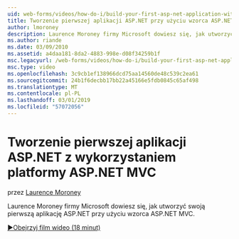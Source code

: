 ```yaml
---
uid: web-forms/videos/how-do-i/build-your-first-asp-net-application-with-asp-net-mvc
title: Tworzenie pierwszej aplikacji ASP.NET przy użyciu wzorca ASP.NET MVC | Dokumentacja firmy Microsoft
author: lmoroney
description: Laurence Moroney firmy Microsoft dowiesz się, jak utworzyć swoją pierwszą aplikację ASP.NET przy użyciu wzorca ASP.NET MVC.
ms.author: riande
ms.date: 03/09/2010
ms.assetid: a4daa181-8da2-4883-998e-d08f34259b1f
msc.legacyurl: /web-forms/videos/how-do-i/build-your-first-asp-net-application-with-asp-net-mvc
msc.type: video
ms.openlocfilehash: 3c9cb1ef138966dcd75aa14560de48c539c2ea61
ms.sourcegitcommit: 24b1f6decbb17bb22a45166e5fdb0845c65af498
ms.translationtype: MT
ms.contentlocale: pl-PL
ms.lasthandoff: 03/01/2019
ms.locfileid: "57072056"
---
```

<a name="build-your-first-aspnet-application-with-aspnet-mvc"></a>Tworzenie pierwszej aplikacji ASP.NET z wykorzystaniem platformy ASP.NET MVC
====================
przez [Laurence Moroney](https://github.com/lmoroney)

Laurence Moroney firmy Microsoft dowiesz się, jak utworzyć swoją pierwszą aplikację ASP.NET przy użyciu wzorca ASP.NET MVC.

[&#9654;Obejrzyj film wideo (18 minut)](https://channel9.msdn.com/Blogs/ASP-NET-Site-Videos/build-your-first-asp-net-application-with-asp-net-mvc)
